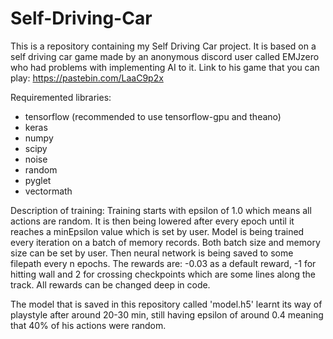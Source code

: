 # Self-Driving-Car
This is a repository containing my Self Driving Car project. It is based on a self driving car game made by an anonymous discord user called EMJzero who had problems with implementing AI to it. Link to his game that you can play: https://pastebin.com/LaaC9p2x

Requiremented libraries:
- tensorflow (recommended to use tensorflow-gpu and theano)
- keras
- numpy
- scipy
- noise
- random
- pyglet
- vectormath

Description of training:
Training starts with epsilon of 1.0 which means all actions are random. It is then being lowered after every epoch until it reaches a minEpsilon value which is set by user. Model is being trained every iteration on a batch of memory records. Both batch size and memory size can be set by user. Then neural network is being saved to some filepath every n epochs. The rewards are: -0.03 as a default reward, -1 for hitting wall and 2 for crossing checkpoints which are some lines along the track. All rewards can be changed deep in code.

The model that is saved in this repository called 'model.h5' learnt its way of playstyle after around 20-30 min, still having epsilon of around 0.4 meaning that 40% of his actions were random.
